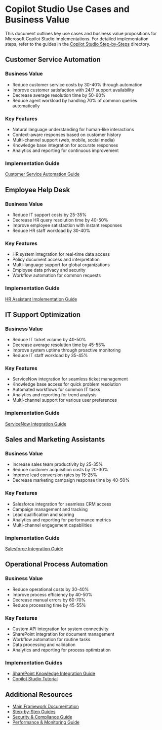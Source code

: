 # Copilot Studio Use Cases and Business Value

This document outlines key use cases and business value propositions for Microsoft Copilot Studio implementations. For detailed implementation steps, refer to the guides in the [Copilot Studio Step-by-Steps](../Copilot%20Studio%20Step-by-Steps) directory.

## Customer Service Automation

### Business Value
- Reduce customer service costs by 30-40% through automation
- Improve customer satisfaction with 24/7 support availability
- Decrease average resolution time by 50-60%
- Reduce agent workload by handling 70% of common queries automatically

### Key Features
- Natural language understanding for human-like interactions
- Context-aware responses based on customer history
- Multi-channel support (web, mobile, social media)
- Knowledge base integration for accurate responses
- Analytics and reporting for continuous improvement

### Implementation Guide
[Customer Service Automation Guide](../Copilot%20Studio%20Step-by-Steps/copilot-studio-tutorial.md#customer-service)

## Employee Help Desk

### Business Value
- Reduce IT support costs by 25-35%
- Decrease HR query resolution time by 40-50%
- Improve employee satisfaction with instant responses
- Reduce HR staff workload by 30-40%

### Key Features
- HR system integration for real-time data access
- Policy document access and interpretation
- Multi-language support for global organizations
- Employee data privacy and security
- Workflow automation for common requests

### Implementation Guide
[HR Assistant Implementation Guide](../Copilot%20Studio%20Step-by-Steps/hr-copilot-studio-guide.md)

## IT Support Optimization

### Business Value
- Reduce IT ticket volume by 40-50%
- Decrease average resolution time by 45-55%
- Improve system uptime through proactive monitoring
- Reduce IT staff workload by 35-45%

### Key Features
- ServiceNow integration for seamless ticket management
- Knowledge base access for quick problem resolution
- Automated workflows for common IT tasks
- Analytics and reporting for trend analysis
- Multi-channel support for various user preferences

### Implementation Guide
[ServiceNow Integration Guide](../Copilot%20Studio%20Step-by-Steps/servicenow-copilot-poc.md)

## Sales and Marketing Assistants

### Business Value
- Increase sales team productivity by 25-35%
- Reduce customer acquisition costs by 20-30%
- Improve lead conversion rates by 15-25%
- Decrease marketing campaign response time by 40-50%

### Key Features
- Salesforce integration for seamless CRM access
- Campaign management and tracking
- Lead qualification and scoring
- Analytics and reporting for performance metrics
- Multi-channel engagement capabilities

### Implementation Guide
[Salesforce Integration Guide](../Copilot%20Studio%20Step-by-Steps/copilot-salesforce-integration.md)

## Operational Process Automation

### Business Value
- Reduce operational costs by 30-40%
- Improve process efficiency by 40-50%
- Decrease manual errors by 60-70%
- Reduce processing time by 45-55%

### Key Features
- Custom API integration for system connectivity
- SharePoint integration for document management
- Workflow automation for routine tasks
- Data processing and validation
- Analytics and reporting for process optimization

### Implementation Guides
- [SharePoint Knowledge Integration Guide](../Copilot%20Studio%20Step-by-Steps/sharepoint-knowledge-fix.md)
- [Copilot Studio Tutorial](../Copilot%20Studio%20Step-by-Steps/copilot-studio-tutorial.md)

## Additional Resources

- [Main Framework Documentation](../README.md)
- [Step-by-Step Guides](../Copilot%20Studio%20Step-by-Steps/README.md)
- [Security & Compliance Guide](../security-compliance-governance/security-compliance-guide.md)
- [Performance & Monitoring Guide](../performance-monitoring-reporting/performance-monitoring-reporting.md)